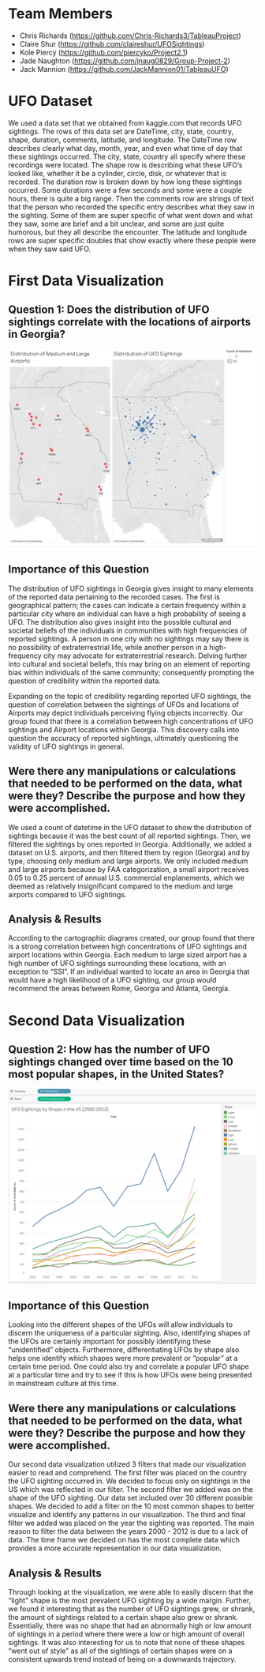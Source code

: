 # Team Members

-  Chris Richards (https://github.com/Chris-Richards3/TableauProject)
- Claire Shur (https://github.com/claireshur/UFOSightings)
-  Kole Piercy (https://github.com/piercyko/Project2.1)
-  Jade Naughton (https://github.com/jnaug0829/Group-Project-2)
-  Jack Mannion (https://github.com/JackMannion01/TableauUFO)

# UFO Dataset
We used a data set that we obtained from kaggle.com that records UFO sightings. The rows of this data set are DateTime, city, state, country, shape, duration, comments, latitude, and longitude. The DateTime row describes clearly what day, month, year, and even what time of day that these sightings occurred. The city, state, country all specify where these recordings were located. The shape row is describing what these UFO’s looked like, whether it be a cylinder, circle, disk, or whatever that is recorded. The duration row is broken down by how long these sightings occurred. Some durations were a few seconds and some were a couple hours, there is quite a big range. Then the comments row are strings of text that the person who recorded the specific entry describes what they saw in the sighting. Some of them are super specific of what went down and what they saw, some are brief and a bit unclear, and some are just quite humorous, but they all describe the encounter. The latitude and longitude rows are super specific doubles that show exactly where these people were when they saw said UFO. 

# First Data Visualization
## Question 1: Does the distribution of UFO sightings correlate with the locations of airports in Georgia?

![alt text](https://github.com/Chris-Richards3/TableauProject/blob/main/distributionMap.png)

## Importance of this Question
The distribution of UFO sightings in Georgia gives insight to many elements of the reported data pertaining to the recorded cases. The first is geographical pattern; the cases can indicate a certain frequency within a particular city where an individual can have a high probability of seeing a UFO. The distribution also gives insight into the possible cultural and societal beliefs of the individuals in communities with high frequencies of reported sightings. A person in one city with no sightings may say there is no possibility of extraterrestrial life, while another person in a high-frequency city may advocate for extraterrestrial research. Delving further into cultural and societal beliefs, this may bring on an element of reporting bias within individuals of the same community; consequently prompting the question of credibility within the reported data. 

Expanding on the topic of credibility regarding reported UFO sightings, the question of correlation between the sightings of UFOs and locations of Airports may depict individuals perceiving flying objects incorrectly. Our group found that there is a correlation between high concentrations of UFO sightings and Airport locations within Georgia. This discovery calls into question the accuracy of reported sightings, ultimately questioning the validity of UFO sightings in general.


## Were there any manipulations or calculations that needed to be performed on the data, what were they? Describe the purpose and how they were accomplished.
We used a count of datetime in the UFO dataset to show the distribution of sightings because it was the best count of all reported sightings. Then, we filtered the sightings by ones reported in Georgia. Additionally, we added a dataset on U.S. airports, and then filtered them by region (Georgia) and by type, choosing only medium and large airports. We only included medium and large airports because by FAA categorization, a small airport receives 0.05 to 0.25 percent of annual U.S. commercial enplanements, which we deemed as relatively insignificant compared to the medium and large airports compared to UFO sightings. 

## Analysis & Results
According to the cartographic diagrams created, our group found that there is a strong correlation between high concentrations of UFO sightings and airport locations within Georgia. Each medium to large sized airport has a high number of UFO sightings surrounding these locations, with an exception to “SSI”. If an individual wanted to locate an area in Georgia that would have a high likelihood of a UFO sighting, our group would recommend the areas between Rome, Georgia and Atlanta, Georgia. 


# Second Data Visualization
## Question 2: How has the number of UFO sightings changed over time based on the 10 most popular shapes, in the United States? 

![alt text](https://github.com/Chris-Richards3/TableauProject/blob/main/lineChart.png)

## Importance of this Question
Looking into the different shapes of the UFOs will allow individuals to discern the uniqueness of a particular sighting. Also, identifying shapes of the UFOs are certainly important for possibly identifying these “unidentified” objects. Furthermore, differentiating UFOs by shape also helps one identify which shapes were more prevalent or “popular” at a certain time period. One could also try and correlate a popular UFO shape at a particular time and try to see if this is how UFOs were being presented in mainstream culture at this time.

## Were there any manipulations or calculations that needed to be performed on the data, what were they? Describe the purpose and how they were accomplished.
Our second data visualization utilized 3 filters that made our visualization easier to read and comprehend. The first filter was placed on the country the UFO sighting occurred in. We decided to focus only on sightings in the US which was reflected in our filter. The second filter we added was on the shape of the UFO sighting. Our data set included over 30 different possible shapes. We decided to add a filter on the 10 most common shapes to better visualize and identify any patterns in our visualization. The third and final filter we added was placed on the year the sighting was reported. The main reason to filter the data between the years 2000 - 2012 is due to a lack of data. The time frame we decided on has the most complete data which provides a more accurate representation in our data visualization.

## Analysis & Results
Through looking at the visualization, we were able to easily discern that the “light” shape is the most prevalent UFO sighting by a wide margin. Further, we found it interesting that as the number of UFO sightings grew, or shrank, the amount of sightings related to a certain shape also grew or shrank. Essentially, there was no shape that had an abnormally high or low amount of sightings in a period where there were a low or high amount of overall sightings. It was also interesting for us to note that none of these shapes “went out of style” as all of the sightings of certain shapes were on a consistent upwards trend instead of being on a downwards trajectory. 
